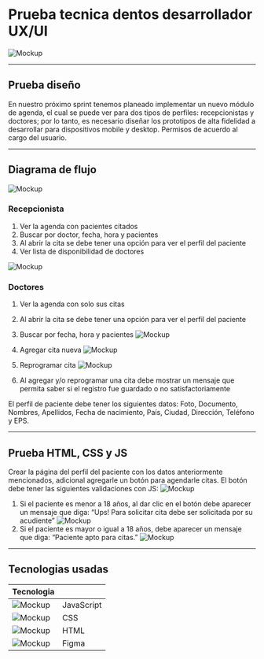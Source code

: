 # Prueba tecnica dentos desarrollador UX/UI

![Mockup](./Documentacion/web%20mockup.jpg)
 
***
## Prueba diseño
En nuestro próximo sprint tenemos planeado implementar un nuevo módulo
de agenda, el cual se puede ver para dos tipos de perfiles: recepcionistas y
doctores; por lo tanto, es necesario diseñar los prototipos de alta fidelidad a
desarrollar para dispositivos mobile y desktop.
Permisos de acuerdo al cargo del usuario.
***
##  Diagrama de flujo

![Mockup](./Documentacion/Diagrama.png)

### Recepcionista
1. Ver la agenda con pacientes citados
2. Buscar por doctor, fecha, hora y pacientes
3. Al abrir la cita se debe tener una opción para ver el perfil del paciente
4. Ver lista de disponibilidad de doctores

![Mockup](./Documentacion/Dise%C3%B1o%20Recepcionista.PNG)

### Doctores
1. Ver la agenda con solo sus citas
2. Al abrir la cita se debe tener una opción para ver el perfil del paciente
3. Buscar por fecha, hora y pacientes
![Mockup](./Documentacion/Doctor%20desk.PNG)
4. Agregar cita nueva
![Mockup](./Documentacion/Doctor%20modal%20agregar.PNG)
5. Reprogramar cita
![Mockup](./Documentacion/reprogramar%20citas.PNG)

6. Al agregar y/o reprogramar una cita debe mostrar un mensaje que
permita saber si el registro fue guardado o no satisfactoriamente

El perfil de paciente debe tener los siguientes datos:
Foto, Documento, Nombres, Apellidos, Fecha de nacimiento, País, Ciudad,
Dirección, Teléfono y EPS.

***
## Prueba HTML, CSS y JS
Crear la página del perfil del paciente con los datos anteriormente
mencionados, adicional agregarle un botón para agendarle citas.
El botón debe tener las siguientes validaciones con JS:
![Mockup](./Documentacion/perfil.png)
1. Si el paciente es menor a 18 años, al dar clic en el botón debe aparecer
un mensaje que diga: “Ups! Para solicitar cita debe ser solicitada por su
acudiente”
![Mockup](./Documentacion/Modalmenoredad.PNG)
2. Si el paciente es mayor o igual a 18 años, debe aparecer un mensaje
que diga: “Paciente apto para citas.”
![Mockup](./Documentacion/Modalmayordad.PNG)

***

## Tecnologias usadas

| Tecnologia      |    | 
|-------------------|-------------|
| ![Mockup](./Documentacion/js.png)   | JavaScript   | 
|![Mockup](./Documentacion/css.png)        | CSS       | 
|![Mockup](./Documentacion/html.png)  | HTML | 
| ![Mockup](./Documentacion/figma.png)         | Figma  | 
 


